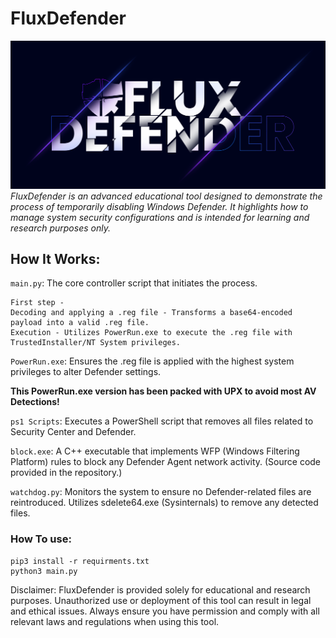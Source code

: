 # FluxDefender
![logo](logo_flux_defender.png)
*FluxDefender is an advanced educational tool designed to demonstrate the process of temporarily disabling Windows Defender. It highlights how to manage system security configurations and is intended for learning and research purposes only.*

## How It Works:

`main.py`: The core controller script that initiates the process.

    First step -
    Decoding and applying a .reg file - Transforms a base64-encoded payload into a valid .reg file.
    Execution - Utilizes PowerRun.exe to execute the .reg file with TrustedInstaller/NT System privileges.

  
`PowerRun.exe`: Ensures the .reg file is applied with the highest system privileges to alter Defender settings.

**This PowerRun.exe version has been packed with UPX to avoid most AV Detections!**

`ps1 Scripts`: Executes a PowerShell script that removes all files related to Security Center and Defender. 

`block.exe`: A C++ executable that implements WFP (Windows Filtering Platform) rules to block any Defender Agent network activity. (Source code provided in the repository.)

`watchdog.py`: Monitors the system to ensure no Defender-related files are reintroduced. Utilizes sdelete64.exe (Sysinternals) to remove any detected files.

### How To use:

    pip3 install -r requirments.txt
    python3 main.py 

Disclaimer: FluxDefender is provided solely for educational and research purposes. Unauthorized use or deployment of this tool can result in legal and ethical issues. Always ensure you have permission and comply with all relevant laws and regulations when using this tool.

